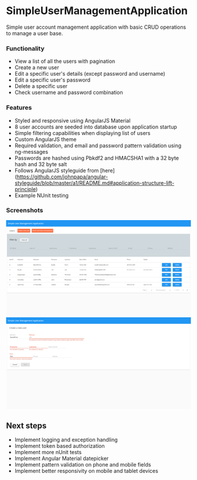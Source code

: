 # SimpleUserManagementApplication
Simple user account management application with basic CRUD operations to manage a user base.

### Functionality
* View a list of all the users with pagination
* Create a new user
* Edit a specific user's details (except password and username)
* Edit a specific user's password
* Delete a specific user
* Check username and password combination

### Features
* Styled and responsive using AngularJS Material
* 8 user accounts are seeded into database upon application startup
* Simple filtering capabilities when displaying list of users
* Custom AngularJS theme
* Required validation, and email and password pattern validation using ng-messages
* Passwords are hashed using Pbkdf2 and HMACSHA1 with a 32 byte hash and 32 byte salt
* Follows AngularJS styleguide from [here] (https://github.com/johnpapa/angular-styleguide/blob/master/a1/README.md#application-structure-lift-principle)
* Example NUnit testing

### Screenshots
![Home](Screenshots/home.png?raw=true "Home")
![Create](Screenshots/create.png?raw=true "Create")


## Next steps
* Implement logging and exception handling
* Implement token based authorization
* Implement more nUnit tests
* Implement Angular Material datepicker
* Implement pattern validation on phone and mobile fields
* Implement better responsivity on mobile and tablet devices
